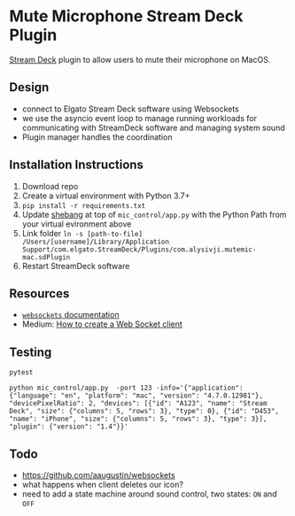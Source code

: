 # Mute Microphone Stream Deck Plugin

[Stream Deck](https://www.elgato.com/en/gaming/stream-deck) plugin
to allow users to mute their microphone on MacOS.

## Design

- connect to Elgato Stream Deck software using Websockets
- we use the asyncio event loop to manage running workloads for communicating with StreamDeck software and managing system sound
- Plugin manager handles the coordination

## Installation Instructions

1. Download repo
1. Create a virtual environment with Python 3.7+
1. `pip install -r requirements.txt`
1. Update [shebang](https://en.wikipedia.org/wiki/Shebang_(Unix)) at top of `mic_control/app.py` with the Python Path from your virtual evironment above
1. Link folder `ln -s [path-to-file] /Users/[username]/Library/Application Support/com.elgato.StreamDeck/Plugins/com.alysivji.mutemic-mac.sdPlugin`
1. Restart StreamDeck software

## Resources

- [`websockets` documentation](https://websockets.readthedocs.io/en/stable/intro.html)
- Medium: [How to create a Web Socket client](https://medium.com/better-programming/how-to-create-a-websocket-in-python-b68d65dbd549)

## Testing

```console
pytest

python mic_control/app.py  -port 123 -info='{"application": {"language": "en", "platform": "mac", "version": "4.7.0.12981"}, "devicePixelRatio": 2, "devices": [{"id": "A123", "name": "Stream Deck", "size": {"columns": 5, "rows": 3}, "type": 0}, {"id": "D453", "name": "iPhone", "size": {"columns": 5, "rows": 3}, "type": 3}], "plugin": {"version": "1.4"}}'
```

## Todo

- https://github.com/aaugustin/websockets
- what happens when client deletes our icon?
- need to add a state machine around sound control, two states: `ON` and `OFF`
